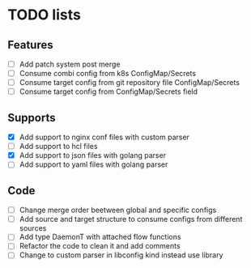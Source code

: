 
# TODO lists

## Features

- [ ] Add patch system post merge
- [ ] Consume combi config from k8s ConfigMap/Secrets
- [ ] Consume target config from git repository file ConfigMap/Secrets
- [ ] Consume target config from ConfigMap/Secrets field

## Supports

- [x] Add support to nginx conf files with custom parser
- [ ] Add support to hcl files
- [x] Add support to json files with golang parser
- [ ] Add support to yaml files with golang parser

## Code

- [ ] Change merge order beetween global and specific configs
- [ ] Add source and target structure to consume configs from different sources
- [ ] Add type DaemonT with attached flow functions
- [ ] Refactor the code to clean it and add comments
- [ ] Change to custom parser in libconfig kind instead use library

